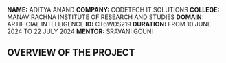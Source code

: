 **NAME:** ADITYA ANAND 
**COMPANY:** CODETECH IT SOLUTIONS
  **COLLEGE:**  MANAV RACHNA INSTITUTE OF RESEARCH AND STUDIES
  **DOMAIN:** ARTIFICIAL INTELLIGENCE
  **ID:** CT6WDS219
  **DURATION:** FROM 10 JUNE 2024 TO 22 JULY 2024
  **MENTOR:** SRAVANI GOUNI


## OVERVIEW OF THE PROJECT
